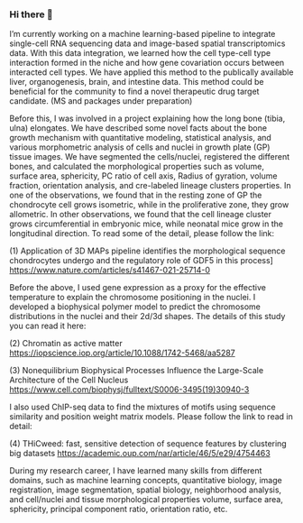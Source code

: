 ### Hi there 👋

I’m currently working on a machine learning-based pipeline to integrate single-cell RNA sequencing data and image-based spatial transcriptomics data. With this data integration, we learned how the cell type-cell type interaction formed in the niche and how gene covariation occurs between interacted cell types. We have applied this method to the publically available liver, organogenesis, brain, and intestine data. This method could be beneficial for the community to find a novel therapeutic drug target candidate. (MS and packages under preparation)


Before this, I was involved in a project explaining how the long bone (tibia, ulna) elongates. We have described some novel facts about the bone growth mechanism with quantitative modeling, statistical analysis, and various morphometric analysis of cells and nuclei in growth plate (GP) tissue images. We have segmented the cells/nuclei, registered the different bones, and calculated the morphological properties such as volume, surface area, sphericity, PC ratio of cell axis, Radius of gyration, volume fraction, orientation analysis, and cre-labeled lineage clusters properties. In one of the observations, we found that in the resting zone of GP the chondrocyte cell grows isometric, while in the proliferative zone, they grow allometric. In other observations, we found that the cell lineage cluster grows circumferential in embryonic mice, while neonatal mice grow in the longitudinal direction. To read some of the  detail, please follow the link: 

(1) Application of 3D MAPs pipeline identifies the morphological sequence chondrocytes undergo and the regulatory role of GDF5 in this process] https://www.nature.com/articles/s41467-021-25714-0


Before the above, I used gene expression as a proxy for the effective temperature to explain the chromosome positioning in the nuclei. I developed a biophysical polymer model to predict the chromosome distributions in the nuclei and their 2d/3d shapes. The details of this study you can read it here: 

(2) Chromatin as active matter https://iopscience.iop.org/article/10.1088/1742-5468/aa5287

(3) Nonequilibrium Biophysical Processes Influence the Large-Scale Architecture of the Cell Nucleus
https://www.cell.com/biophysj/fulltext/S0006-3495(19)30940-3

I also used ChIP-seq data to find the mixtures of motifs using sequence similarity and position weight matrix models. Please follow the link to read in detail: 

(4) THiCweed: fast, sensitive detection of sequence features by clustering big datasets
https://academic.oup.com/nar/article/46/5/e29/4754463

During my research career, I have learned many skills from different domains, such as machine learning concepts, quantitative biology, image registration, image segmentation, spatial biology, neighborhood analysis, and cell/nuclei and tissue morphological properties volume, surface area, sphericity, principal component ratio, orientation ratio, etc. 




<!--
**ankitbioinfo/ankitbioinfo** is a ✨ _special_ ✨ repository because its `README.md` (this file) appears on your GitHub profile.



Here are some ideas to get you started:

- 🔭 



- 🌱 I’m currently learning ...
- 👯 I’m looking to collaborate on ...
- 🤔 I’m looking for help with ...
- 💬 Ask me about ...
- 📫 How to reach me: ...
- 😄 Pronouns: ...
- ⚡ Fun fact: ...
-->
